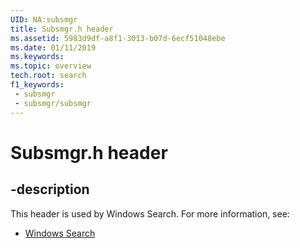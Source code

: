 ```yaml
---
UID: NA:subsmgr
title: Subsmgr.h header
ms.assetid: 5983d9df-a8f1-3013-b07d-6ecf51048ebe
ms.date: 01/11/2019
ms.keywords: 
ms.topic: overview
tech.root: search
f1_keywords:
 - subsmgr
 - subsmgr/subsmgr
---
```


# Subsmgr.h header


## -description

This header is used by Windows Search. For more information, see:

- [Windows Search](../_search/index.md)

